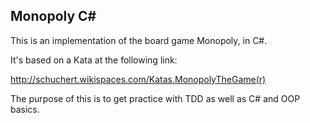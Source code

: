 ## Monopoly C#

This is an implementation of the board game Monopoly, in C#.

It's based on a Kata at the following link:

http://schuchert.wikispaces.com/Katas.MonopolyTheGame(r)

The purpose of this is to get practice with TDD as well as C# and OOP basics.
